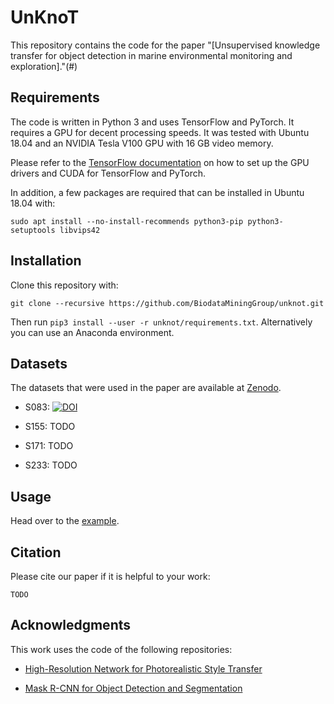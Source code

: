 # UnKnoT

This repository contains the code for the paper "[Unsupervised knowledge transfer for object detection in marine environmental monitoring and exploration]."(#)

## Requirements

The code is written in Python 3 and uses TensorFlow and PyTorch. It requires a GPU for decent processing speeds. It was tested with Ubuntu 18.04 and an NVIDIA Tesla V100 GPU with 16 GB video memory.

Please refer to the [TensorFlow documentation](https://www.tensorflow.org/install/gpu#ubuntu_1804_cuda_101) on how to set up the GPU drivers and CUDA for TensorFlow and PyTorch.

In addition, a few packages are required that can be installed in Ubuntu 18.04 with:

```
sudo apt install --no-install-recommends python3-pip python3-setuptools libvips42
```

## Installation

Clone this repository with:

```
git clone --recursive https://github.com/BiodataMiningGroup/unknot.git
```

Then run `pip3 install --user -r unknot/requirements.txt`. Alternatively you can use an Anaconda environment.

## Datasets

The datasets that were used in the paper are available at [Zenodo](https://zenodo.org/).

- S083: [![DOI](https://zenodo.org/badge/doi/10.5281/zenodo.3600132.svg)](https://doi.org/https://doi.org/10.5281/zenodo.3600132)

- S155: TODO

- S171: TODO

- S233: TODO

## Usage

Head over to the [example](example).

## Citation

Please cite our paper if it is helpful to your work:

```
TODO
```

## Acknowledgments

This work uses the code of the following repositories:

- [High-Resolution Network for Photorealistic Style Transfer](https://github.com/limingcv/Photorealistic-Style-Transfer)

- [Mask R-CNN for Object Detection and Segmentation](https://github.com/matterport/Mask_RCNN)
